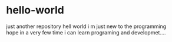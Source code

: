 # hello-world
just another repository
hell world 
i m just new to the programming
\
hope in a very few time i can learn programing and developmet....
